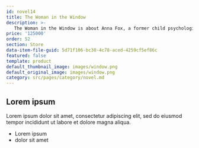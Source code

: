 ```yaml
---
id: novel14
title: The Woman in the Window
description: >-
   The Woman in the Window is about Anna Fox, a former child psychologist, who is agoraphobic as result of post-traumatic stress disorder. When the novel opens, it's been around a year since she's left her house, though her husband and daughter are no longer living there.
price: '125000'
order: 52
section: Store
data-item-file-guid: 5d71f106-bc30-4c78-aced-4259cf5ef86c
featured: false
template: product
default_thumbnail_image: images/window.png
default_original_image: images/window.png
category: src/pages/category/novel.md
---
```

## Lorem ipsum
Lorem ipsum dolor sit amet, consectetur adipiscing elit, sed do eiusmod tempor incididunt ut labore et dolore magna aliqua.
- Lorem ipsum
- dolor sit amet